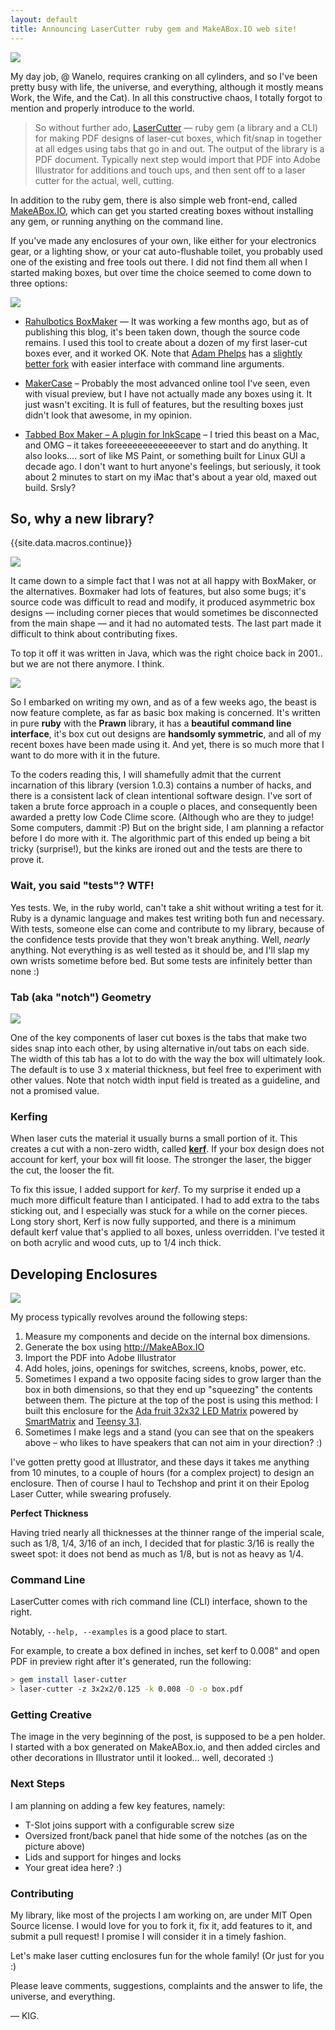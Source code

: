 ```yaml
---
layout: default
title: Announcing LaserCutter ruby gem and MakeABox.IO web site!
---
```


<div class="small-right">
<a href="/images/pen-holder.jpg" data-lightbox="makeabox" data-title="Pen-Holder box made by starting with a box design from makeabox.io">
	<img src="/images/pen-holder.jpg"/>
</a>
</div>

My day job, @ Wanelo, requires cranking on all cylinders, and so I've been pretty busy with life, the universe, and everything, although it mostly means Work, the Wife, and the Cat). In all this constructive chaos, I totally forgot to mention and properly introduce to the world. 

> So without further ado, [LaserCutter](https://github.com/kigster/laser-cutter) –– ruby gem (a library and a CLI) for making PDF designs of laser-cut boxes, which fit/snap in together at all edges using tabs that go in and out.  The output of the library is a PDF document. Typically next step would import that PDF into Adobe Illustrator for additions and touch ups, and then sent off to a laser cutter for the actual, well, cutting.

In addition to the ruby gem, there is also simple web front-end, called  [MakeABox.IO](http://makeabox.io/), which can get you started creating boxes without installing any gem, or running anything on the command line.  

If you've made any enclosures of your own, like either for your electronics gear, or a lighting show, or your cat auto-flushable toilet, you probably used one of the existing and free tools out there. I did not find them all when I started making boxes, but over time the choice seemed to come down to three options:


<div class="small-right">
<a href="/images/omnipix-enclosure.jpg" data-lightbox="makeabox" data-title="OmniPix 32x32 LED Screen with SmartMatrix and Teensy, in a custom enclosure made by starting with MakeABox.IO">
	<img src="/images/omnipix-enclosure.jpg"/>
</a>
</div>

* [Rahulbotics BoxMaker](https://github.com/rahulbot/boxmaker) –– It was working a few months ago, but as of publishing this blog, it's been taken down, though the source code remains.  I used this tool to create about a dozen of my first laser-cut boxes ever, and it worked OK.  Note that [Adam Phelps](https://github.com/aphelps) has a [slightly better fork](https://github.com/aphelps/boxmaker) with easier interface with command line arguments.

* [MakerCase](http://www.makercase.com/) – Probably the most advanced online tool I've seen, even with visual preview, but I have not actually made any boxes using it.  It just wasn't exciting. It is full of features, but the resulting boxes just didn't look that awesome, in my opinion.

* [Tabbed Box Maker – A plugin for InkScape](http://www.keppel.demon.co.uk/111000/111000.html) – I tried this beast on a Mac, and OMG – it takes foreeeeeeeeeeeeever to start and do anything.  It also looks.... sort of like MS Paint, or something built for Linux GUI a decade ago. I don't want to hurt anyone's feelings, but seriously, it took about 2 minutes to start on my iMac that's about a year old, maxed out build.  Srsly?

##  So, why a new library?
{{site.data.macros.continue}}




<div class="small-right">
<a href="/images/makeabox.jpg" data-lightbox="makeabox" data-title="MakeABox.io screen shot. It's very easy to use.">
	<img src="/images/makeabox.jpg"/>
</a>
</div>

It came down to a simple fact that I was not at all happy with BoxMaker, or the alternatives.  Boxmaker had lots of features, but also some bugs; it's source code was difficult to read and modify, it produced asymmetric box designs –– including corner pieces that would sometimes be disconnected from the main shape –– and it had no automated tests. The last part made it difficult to think about contributing fixes.

To top it off it was written in Java, which was the right choice back in 2001.. but we are not there anymore. I think.

<div class="small-right">
<a href="/images/makeabox-pdf.jpg" data-lightbox="makeabox" data-title="An example of PDF layout for one of the box designs at MakeABox.io">
	<img src="/images/makeabox-pdf.jpg"/>
</a>
</div>


So I embarked on writing my own, and as of a few weeks ago, the beast is now feature complete, as far as basic box making is concerned.  It's written in pure __ruby__ with the __Prawn__ library, it has a __beautiful command line interface__, it's box cut out designs are __handsomly symmetric__, and all  of my recent boxes have been made using it. And yet, there is so much more that I want to do more with it in the future.

To the coders reading this, I will shamefully admit that the current incarnation of this library (version 1.0.3) contains a number of hacks, and there is a consistent lack of clean intentional software design. I've sort of taken a brute force approach in a couple o places, and consequently been awarded a pretty low Code Clime score.  (Although who are they to judge! Some computers, dammit :P)  But on the bright side, I am planning a refactor before I do more with it.  The algorithmic part of this ended up being a bit tricky (surprise!), but the kinks are ironed out and the tests are there to prove it.

### Wait, you said "tests"? WTF!

Yes tests.  We, in the ruby world, can't take a shit without writing a test for it. Ruby is a dynamic language and makes test writing both fun and necessary. With tests, someone else can come and contribute to my library, because of the confidence tests provide that they won't break anything.  Well, *nearly* anything.  Not everything is as well tested as it should be, and I'll slap my own wrists sometime before bed. But some tests are infinitely better than none :)

### Tab (aka "notch") Geometry

<div class="small-right">
<a href="/images/box-speakers.jpg" data-lightbox="makeabox" data-title="Speaker boxes made with MakeABox.io">
	<img src="/images/box-speakers.jpg"/>
</a>
</div>


One of the key components of laser cut boxes is the tabs that make two sides snap into each other, by using alternative in/out tabs on each side. The width of this tab has a lot to do with the way the box will ultimately look.  The default is to use 3 x material thickness, but feel free to experiment with other values. Note that notch width input field is treated as a guideline, and not a promised value. 

### Kerfing

When laser cuts the material it usually burns a small portion of it.  This creates a cut with a non-zero width, called __[kerf](http://www.cutlasercut.com/resources/tips-and-advice/what-is-laser-kerf)__. If your box design does not account for kerf, your box will fit loose.  The stronger the laser, the bigger the cut, the looser the fit.

To fix this issue, I added support for *kerf*. To my surprise it ended up a much more difficult feature than I anticipated. I had to add extra to the tabs sticking out, and I especially was stuck for a while on the corner pieces.  Long story short, Kerf is now fully supported, and there is a minimum default kerf value that's applied to all boxes, unless overridden. I've tested it on both acrylic and wood cuts, up to 1/4 inch thick.

## Developing Enclosures

<div class="small-right">
<a href="/images/laser-cutter.jpg" data-lightbox="makeabox" data-title="laser-cutter accessed via the rich CLI interface">
	<img src="/images/laser-cutter.jpg"/>
</a>
</div>


My process typically revolves around the following steps:

1. Measure my components and decide on the internal box dimensions.
2. Generate the box using http://MakeABox.IO
3. Import the PDF into Adobe Illustrator
4. Add holes, joins, openings for switches, screens, knobs, power, etc. 
5. Sometimes I expand a two opposite facing sides to grow larger than the box in both dimensions, so that they end up "squeezing" the contents between them. The picture at the top of the post is using this method: I built this enclosure for the [Ada fruit 32x32 LED Matrix](https://www.adafruit.com/products/2026) powered by [SmartMatrix](http://docs.pixelmatix.com/SmartMatrix/) and [Teensy 3.1](https://www.pjrc.com/teensy/teensy31.html). 
6. Sometimes I make legs and a stand (you can see that on the speakers above – who likes to have speakers that can not aim in your direction? :) 

I've gotten pretty good at Illustrator, and these days it takes me anything from 10 minutes, to a couple of hours (for a complex project) to design an enclosure. Then of course I haul to Techshop and print it on their Epolog Laser Cutter, while swearing profusely. 

__Perfect Thickness__

Having tried nearly all thicknesses at the thinner range of the imperial scale, such as 1/8, 1/4, 3/16 of an inch, I decided that for plastic 3/16 is really the sweet spot: it does not bend as much as 1/8, but is not as heavy as 1/4.

### Command Line

LaserCutter comes with rich command line (CLI) interface, shown to the right.

Notably, ```--help, --examples``` is a good place to start.  

For example, to create a box defined in inches, set kerf to 0.008" and open PDF in preview right after it's generated, run the following:

```bash
> gem install laser-cutter
> laser-cutter -z 3x2x2/0.125 -k 0.008 -O -o box.pdf
```

### Getting Creative


The image in the very beginning of the post, is supposed to be a pen holder. I started with a box generated on MakeABox.io, and then added circles and other decorations in Illustrator until it looked... well, decorated :)

### Next Steps

I am planning on adding a few key features, namely:

* T-Slot joins support with a configurable screw size
* Oversized front/back panel that hide some of the notches (as on the picture above)
* Lids and support for hinges and locks
* Your great idea here? :) 

### Contributing

My library, like most of the projects I am working on, are under MIT Open Source license.  I would love for you to fork it, fix it, add features to it, and submit a pull request!  I promise I will consider it in a timely fashion.

Let's make laser cutting enclosures fun for the whole family! (Or just for you :)

Please leave comments, suggestions, complaints and the answer to life, the universe, and everything.

–– KIG.
